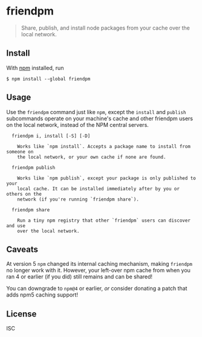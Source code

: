# friendpm

> Share, publish, and install node packages from your cache over the local
> network.

## Install

With [npm](https://npmjs.org/) installed, run

```
$ npm install --global friendpm
```

## Usage

Use the `friendpm` command just like `npm`, except the `install` and `publish`
subcommands operate on your machine's cache and other friendpm users on the
local network, instead of the NPM central servers.

```
  friendpm i, install [-S] [-D]

    Works like `npm install`. Accepts a package name to install from someone on
    the local network, or your own cache if none are found.

  friendpm publish

    Works like `npm publish`, except your package is only published to your
    local cache. It can be installed immediately after by you or others on the
    network (if you're running `friendpm share`).

  friendpm share

    Run a tiny npm registry that other `friendpm` users can discover and use
    over the local network.

```

## Caveats

At version 5 `npm` changed its internal caching mechanism, making `friendpm` no
longer work with it. However, your left-over npm cache from when you ran 4 or
earlier (if you did) still remains and can be shared!

You can downgrade to `npm@4` or earlier, *or* consider donating a patch that
adds npm5 caching support!

## License

ISC

